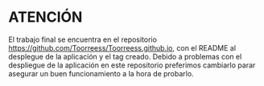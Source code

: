 # ATENCIÓN
El trabajo final se encuentra en el repositorio https://github.com/Toorreess/Toorreess.github.io, con el README al desplegue de la aplicación y el tag creado.
Debido a problemas con el despliegue de la aplicación en este repositorio preferimos cambiarlo parar asegurar un buen funcionamiento a la hora de probarlo.
